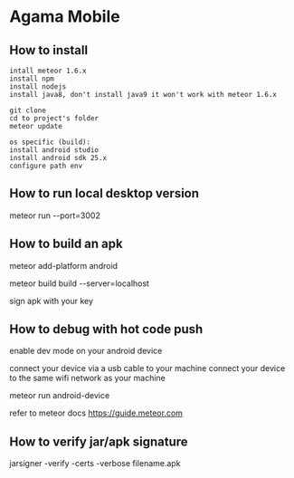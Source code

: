 # Agama Mobile

## How to install

```
intall meteor 1.6.x
install npm
install nodejs
install java8, don't install java9 it won't work with meteor 1.6.x

git clone
cd to project's folder
meteor update

os specific (build):
install android studio
install android sdk 25.x
configure path env
```

## How to run local desktop version
meteor run --port=3002

## How to build an apk
meteor add-platform android

meteor build build --server=localhost

sign apk with your key

## How to debug with hot code push
enable dev mode on your android device

connect your device via a usb cable to your machine
connect your device to the same wifi network as your machine

meteor run android-device

refer to meteor docs https://guide.meteor.com

## How to verify jar/apk signature
jarsigner -verify -certs -verbose filename.apk